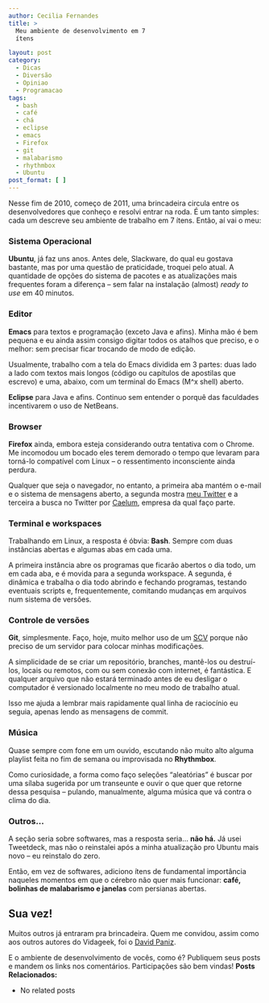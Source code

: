 ```yaml
---
author: Cecilia Fernandes
title: >
  Meu ambiente de desenvolvimento em 7
  ítens

layout: post
category:
  - Dicas
  - Diversão
  - Opiniao
  - Programacao
tags:
  - bash
  - café
  - chá
  - eclipse
  - emacs
  - Firefox
  - git
  - malabarismo
  - rhythmbox
  - Ubuntu
post_format: [ ]
---
```

Nesse fim de 2010, começo de 2011, uma brincadeira circula entre os desenvolvedores que conheço e resolvi entrar na roda. É um tanto simples: cada um descreve seu ambiente de trabalho em 7 ítens. Então, aí vai o meu:

### Sistema Operacional

**Ubuntu**, já faz uns anos. Antes dele, Slackware, do qual eu gostava bastante, mas por uma questão de praticidade, troquei pelo atual. A quantidade de opções do sistema de pacotes e as atualizações mais frequentes foram a diferença – sem falar na instalação (almost) *ready to use* em 40 minutos.

### Editor

**Emacs** para textos e programação (exceto Java e afins). Minha mão é bem pequena e eu ainda assim consigo digitar todos os atalhos que preciso, e o melhor: sem precisar ficar trocando de modo de edição.

Usualmente, trabalho com a tela do Emacs dividida em 3 partes: duas lado a lado com textos mais longos (código ou capítulos de apostilas que escrevo) e uma, abaixo, com um terminal do Emacs (M^x shell) aberto.

**Eclipse** para Java e afins. Continuo sem entender o porquê das faculdades incentivarem o uso de NetBeans.

### Browser

**Firefox** ainda, embora esteja considerando outra tentativa com o Chrome. Me incomodou um bocado eles terem demorado o tempo que levaram para torná-lo compatível com Linux – o ressentimento inconsciente ainda perdura.

Qualquer que seja o navegador, no entanto, a primeira aba mantém o e-mail e o sistema de mensagens aberto, a segunda mostra [meu Twitter][1] e a terceira a busca no Twitter por [Caelum][2], empresa da qual faço parte.

### Terminal e workspaces

Trabalhando em Linux, a resposta é óbvia: **Bash**. Sempre com duas instâncias abertas e algumas abas em cada uma.

A primeira instância abre os programas que ficarão abertos o dia todo, um em cada aba, e é movida para a segunda workspace. A segunda, é dinâmica e trabalha o dia todo abrindo e fechando programas, testando eventuais scripts e, frequentemente, comitando mudanças em arquivos num sistema de versões.

### Controle de versões

**Git**, simplesmente. Faço, hoje, muito melhor uso de um [SCV][3] porque não preciso de um servidor para colocar minhas modificações.

A simplicidade de se criar um repositório, branches, mantê-los ou destruí-los, locais ou remotos, com ou sem conexão com internet, é fantástica. E qualquer arquivo que não estará terminado antes de eu desligar o computador é versionado localmente no meu modo de trabalho atual.

Isso me ajuda a lembrar mais rapidamente qual linha de raciocínio eu seguia, apenas lendo as mensagens de commit.

### Música

Quase sempre com fone em um ouvido, escutando não muito alto alguma playlist feita no fim de semana ou improvisada no **Rhythmbox**.

Como curiosidade, a forma como faço seleções “aleatórias” é buscar por uma sílaba sugerida por um transeunte e ouvir o que quer que retorne dessa pesquisa – pulando, manualmente, alguma música que vá contra o clima do dia.

### Outros…

A seção seria sobre softwares, mas a resposta seria… **não há.** Já usei Tweetdeck, mas não o reinstalei após a minha atualização pro Ubuntu mais novo – eu reinstalo do zero.

Então, em vez de softwares, adiciono ítens de fundamental importância naqueles momentos em que o cérebro não quer mais funcionar: **café, bolinhas de malabarismo e janelas** com persianas abertas.

## Sua vez!

Muitos outros já entraram pra brincadeira. Quem me convidou, assim como aos outros autores do Vidageek, foi o [David Paniz][4].

E o ambiente de desenvolvimento de vocês, como é? Publiquem seus posts e mandem os links nos comentários. Participações são bem vindas! 
**Posts Relacionados:** 
*   No related posts












 [1]: http://twitter.com/cecifernandes
 [2]: http://www.caelum.com.br
 [3]: http://pt.wikipedia.org/wiki/Sistema_de_controle_de_vers%C3%A3o
 [4]: http://www.davidpaniz.com/blog/2010/12/29/meu-ambiente-de-desenvolvimento-em-7-itens/





